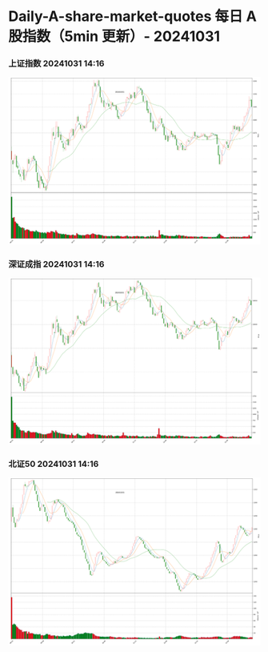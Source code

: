 
# Daily-A-share-market-quotes 每日 A 股指数（5min 更新）- 20241031

### 上证指数 20241031 14:16
![](./fig/2024/10/20241031-sh000001.png)

### 深证成指 20241031 14:16
![](./fig/2024/10/20241031-sz399001.png)

### 北证50 20241031 14:16
![](./fig/2024/10/20241031-bj899050.png)
